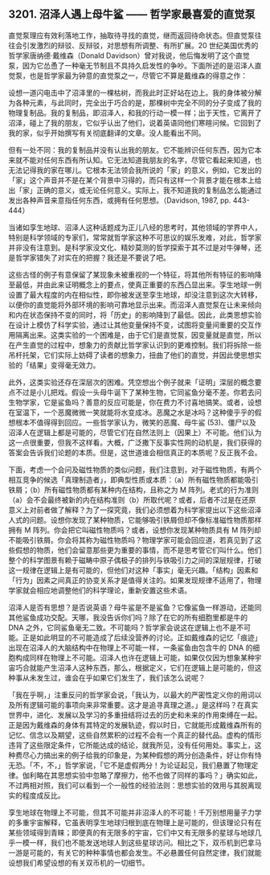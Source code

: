 ## 3201. 沼泽人遇上母牛鲨 —— 哲学家最喜爱的直觉泵

直觉泵理应有效利落地工作，抽取待寻找的直觉，继而返回待命状态。但直觉泵往往会引发激烈的辩驳、反辩驳，对思想有所调整、有所扩展。20 世纪美国优秀的哲学家唐纳德·戴维森（Donald Davidson）曾对我说，他后悔发明了这个直觉泵，因为它怂恿了一种毫无节制且不具持久启发性的争吵。下面所述的是沼泽人直觉泵，也是哲学家最为钟意的直觉泵之一，尽管它不算是戴维森的得意之作：

设想一道闪电击中了沼泽里的一棵枯树，而我此时正好站在边上。我的身体被分解为各种元素，与此同时，完全出于巧合的是，那棵树中完全不同的分子变成了我的物理复制品。我的复制品，即沼泽人，和我的行动一模一样；出于天性，它离开了沼泽，碰上了我的朋友，它似乎认出了他们，说着英语同他们寒暄问候。它回到了我的家，似乎开始撰写有关彻底翻译的文章。没人能看出不同。

但有一处不同：我的复制品并没有认出我的朋友。它不能辨识任何东西，因为它本来就不能对任何东西有所认知。它无法知道我朋友的名字，尽管它看起来知道，也无法记得我的家在哪儿。它根本无法领会我所说的「家」的意义，例如，它发出的「家」这个声音并不是在某个背景中习得的，而只有这样一个背景才能在根本上给出「家」正确的意义，或无论任何意义。实际上，我不知道我的复制品怎么能通过发出各种声音来意指任何东西，或拥有任何思想。（Davidson, 1987, pp. 443-444）

当诸如孪生地球、沼泽人这种话题成为正儿八经的思考时，其他领域的学界中人，特别是科学领域的专家们，常常就哲学家这种不可思议的娱乐发难，对此，哲学家并非没有注意到。是科学家没文化、精妙莫测的哲学探索于其不过是对牛弹琴，还是哲学家错失了对实在的把握？我还是不要说了吧。

这些古怪的例子有意保留了某现象未被重视的一个特征，将其他所有特征的影响降至最低，并由此来证明概念上的要点，使真正重要的东西凸显出来。孪生地球一例设置了最大程度的内在相似性，即你被发送至孪生地球，却没注意到这次大转移，以便你的直觉能将外部环境的影响可靠地显示出来。而沼泽人直觉泵在让未来倾向和内在状态保持不变的同时，将「历史」的影响降到了最低。因此，此类思想实验在设计上模仿了科学实验，通过让其他变量保持不变，试图将变量间重要的交互作用隔离出来。这类实验的一个困难是，由于它们是直觉泵，因变量就是直觉，所以在产生直觉的过程中，想象力的贡献比哲学家认识到的更难控制。我们将拆除一些吊杆托架，它们实际上妨碍了读者的想象力，扭曲了他们的直觉，并因此使思想实验的「结果」变得毫无效力。

此外，这类实验还存在深层次的困难。凭空想出个例子就来「证明」深层的概念要点不过是小儿把戏。假设一头母牛诞下了某种生物，它同鲨鱼分毫不差。你若去问生物学家，它是鲨鱼吗？善意的反应可能是，你在费力不讨喜地搞笑。或者，设想在室温下，一个恶魔微微一笑就能将水变成冰。恶魔之水是冰吗？这种傻乎乎的假想根本不值得得到回应。一些哲学家认为，微笑的恶魔、母牛鲨 (53)、僵尸以及沼泽人在逻辑上都是可能的，尽管它们在自然法则上（因果上）不可能。他们认为这一点很重要，但我不这样看。大概，广泛撒下反事实性网的动机是，我们获得的答案会告诉我们论题的本质。但是，这世道谁会相信真正的本质呢？反正我不会。

下面，考虑一个会问及磁性物质的类似问题，我们注意到，对于磁性物质，有两个相互竞争的候选「真理制造者」，即典型性质或本质：（a）所有磁性物质都能吸引铁屑；（b）所有磁性物质都有某种内在结构，且称之为 M 阵列。老式的行为准则（a）会不会最终被新的内在结构准则（b）所取代呢？或者，后者不过是在还原意义上对前者做了解释？为了一探究竟，我们必须想着为科学家提出以下这些沼泽人式的问题。设想你发现了某种物质，它能够吸引铁屑但却不像标准磁性物质那样拥有 M 阵列。你会把它叫磁性物质吗？或者，设想你发现某种物质具有 M 阵列却不能吸引铁屑。你会将其称为磁性物质吗？物理学家可能会回应道，若真见到了这些假想的物质，他们会留意那些更为重要的事情，而不是思考管它们叫什么。他们整个的科学图景有赖于磁畴中原子偶极子的排列与铁吸引力之间的深层规律，打破这一规律在逻辑上是有可能的，但他们对这种「事实」毫无兴趣。「结构」因素和「行为」因素之间真正的协变关系才是值得关注的。如果发现规律不适用了，物理学家就会相应地调整他们的科学理论，重新安置这些术语。

沼泽人是否有思想？是否说英语？母牛鲨是不是鲨鱼？它像鲨鱼一样游动，还能同其他鲨鱼成功交配。天哪，我没告诉你们吗？除了在它的所有细胞里都是牛的 DNA 之外，它同鲨鱼毫无二致。不可能吗？哲学家会说这在逻辑上也不是不可能。正是如此明显的不可能造成了后续没营养的讨论。正如戴维森的记忆「痕迹」出现在沼泽人的大脑结构中在物理上不可能一样，一条鲨鱼由包含牛的 DNA 的细胞构成同样在物理上不可能。沼泽人也许在逻辑上可能，如果仅仅因为想象某种宇宙巧合就能产生沼泽人这种东西，那么，根据定义，它们在逻辑上是可能的，但这种事从未发生过，谁会在乎如果它们发生了，我们该怎么说呢？

「我在乎啊，」注重反问的哲学家会说，「我认为，以最大的严密性定义你的用词以及所有逻辑可能的事项向来非常重要。这才是追寻真理之道。」是这样吗？在真实世界中，进化、发展以及学习的多重扭结将过去的历史和未来的作用束缚在一起。正是因为戴维森的身体有其特定的发展轨迹，假以时日，它就能形成戴维森所有的记忆、信念以及期望，这些自然累积的过程不会有一个真正的替代品。虚构的情形违背了这些限定条件，它所能达成的结论，就我所见，没有任何用处。事实上，这种费尽心力搞出来的例子给我的印象是，为某种假想的两分创造条件，好让你有恃无恐。「不，不，」哲学家说，「它不是虚假两分！为论证起见，我们悬置了物理定律。伽利略在其思想实验中忽略了摩擦力，他不也做了同样的事吗？」确实如此，不过两相对照，我们可以看到一个一般性的经验法则：思想实验的效用与其脱离现实的程度成反比。

孪生地球在物理上不可能，但其不可能并非沼泽人的不可能！千万别想用量子力学的多重宇宙解释，它虽表明孪生地球归根到底在物理上是可能的，但该理论只有在某些领域得到青睐；即便真的有无限多的宇宙，它们中又有无限多的星球与地球几乎一模一样，我们也不能发送地球人到这些星球访问。相比之下，双币机到巴拿马一游是可能的，有关它的种种事情也都会发生。不必悬置任何自然定律，我们就能设想我们希望设想的有关双币机的一切细节。